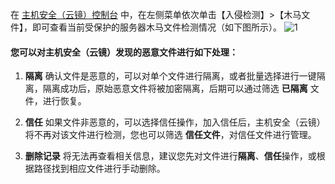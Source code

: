 在 [主机安全（云镜）控制台](https://console.cloud.tencent.com/yunjing/manage) 中，在左侧菜单依次单击【入侵检测】>【木马文件】，即可查看当前受保护的服务器木马文件检测情况（如下图所示）。
![1](https://main.qcloudimg.com/raw/96ced1e09f5c7e4663c38706c3d938bf.png)
#### 您可以对主机安全（云镜）发现的恶意文件进行如下处理：
1. **隔离** 
确认文件是恶意的，可以对单个文件进行隔离，或者批量选择进行一键隔离，隔离成功后，原始恶意文件将被加密隔离，后期可以通过筛选 **已隔离** 文件，进行恢复。

2. **信任**
如果文件非恶意的，可以选择信任操作，加入信任后，主机安全（云镜）将不再对该文件进行检测，您也可以筛选 **信任文件**，对信任文件进行管理。

1. **删除记录**
   将无法再查看相关信息，建议您先对文件进行**隔离**、**信任**操作，或根据路径找到相应文件进行手动删除。
